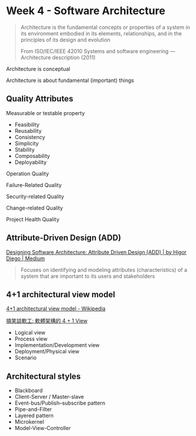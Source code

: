 # Week 4 - Software Architecture

> Architecture is the fundamental concepts or properties of a system in its environment embodied in its elements, relationships, and in the principles of its design and evolution
> 
> From ISO/IEC/IEEE 42010 Systems and software engineering — Architecture description (2011)

Architecture is conceptual

Architecture is about fundamental (important) things

## Quality Attributes

Measurable or testable property

- Feasibility
- Reusability
- Consistency
- Simplicity
- Stability
- Composability
- Deployability

Operation Quality

Failure-Related Quality

Security-related Quality

Change-related Quality

Project Health Quality

## Attribute-Driven Design (ADD)

[Designing Software Architecture: Attribute Driven Design (ADD) | by Higor Diego | Medium](https://higordiego.medium.com/designing-software-architecture-attribute-driven-design-add-488dc3f407ee)

> Focuses on identifying and modeling attributes (characteristics) of a system that are important to its users and stakeholders

## 4+1 architectural view model

[4+1 architectural view model - Wikipedia](https://en.wikipedia.org/wiki/4%2B1_architectural_view_model)

[搞笑談軟工: 軟體架構的 4 + 1 View](https://teddy-chen-tw.blogspot.com/2017/01/4-1-view.html)

- Logical view
- Process view
- Implementation/Development view
- Deployment/Physical view
- Scenario

## Architectural styles

- Blackboard
- Client-Server / Master-slave 
- Event-bus/Publish–subscribe pattern
- Pipe-and-Filter
- Layered pattern
- Microkernel
- Model-View-Controller


